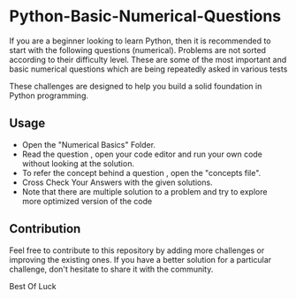 # Python-Basic-Numerical-Questions

If you are a beginner looking to learn Python, then it is recommended to start with the following questions (numerical).
Problems are not sorted according to their difficulty level. These are some of the most important and basic numerical questions which are being repeatedly asked in various tests

These challenges are designed to help you build a solid foundation in Python programming. 

## Usage

- Open the "Numerical Basics" Folder.
- Read the question , open your code editor and run your own code without looking at the solution.
- To refer the concept behind a question , open the "concepts file". 
- Cross Check Your Answers with the given solutions.
- Note that there are multiple solution to a problem and try to explore more optimized version of the code

## Contribution

Feel free to contribute to this repository by adding more challenges or improving the existing ones. 
If you have a better solution for a particular challenge, don't hesitate to share it with the community.


Best Of Luck 


